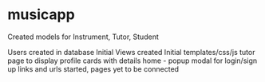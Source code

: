 # musicapp

Created models for Instrument, Tutor, Student

Users created in database
Initial Views created
Initial templates/css/js
tutor page to display profile cards with details 
home - popup modal for login/sign up
links and urls started, pages yet to be connected
